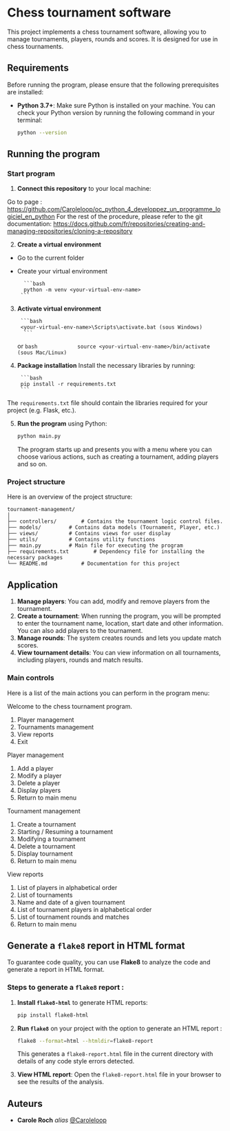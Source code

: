 
#  Chess tournament software

This project implements a chess tournament software, allowing you to manage tournaments, players, rounds and scores. It is designed for use in chess tournaments.


## Requirements

Before running the program, please ensure that the following prerequisites are installed:

- **Python 3.7+**: Make sure Python is installed on your machine. You can check your Python version by running the following command in your terminal:
  ```bash
  python --version
  ```

## Running the program

### Start program

1. **Connect this repository** to your local machine:

Go to page : https://github.com/Caroleloop/oc_python_4_developpez_un_programme_logiciel_en_python
For the rest of the procedure, please refer to the git documentation: https://docs.github.com/fr/repositories/creating-and-managing-repositories/cloning-a-repository


2. **Create a virtual environment**

+ Go to the current folder

+ Create your virtual environment

        ```bash            
        python -m venv <your-virtual-env-name>
	   ```         


3. **Activate virtual environment**

        ```bash           
        <your-virtual-env-name>\Scripts\activate.bat (sous Windows)
         ```          
	or
        ```bash            
        source <your-virtual-env-name>/bin/activate (sous Mac/Linux)
        ```          


4. **Package installation**  Install the necessary libraries by running:

        ```bash            
        pip install -r requirements.txt
        ```            
 The `requirements.txt` file should contain the libraries required for your project (e.g. Flask, etc.).

5. **Run the program** using Python:
   ```bash
   python main.py
   ```

   The program starts up and presents you with a menu where you can choose various actions, such as creating a tournament, adding players and so on.
   

### Project structure

Here is an overview of the project structure:

```
tournament-management/
│
├── controllers/ 		# Contains the tournament logic control files.
├── models/			# Contains data models (Tournament, Player, etc.)
├── views/ 			# Contains views for user display
├── utils/ 			# Contains utility functions
├── main.py 		# Main file for executing the program
├── requirements.txt 		# Dependency file for installing the necessary packages
└── README.md 			# Documentation for this project
```

## Application

1. **Manage players**: You can add, modify and remove players from the tournament.
2. **Create a tournament**: When running the program, you will be prompted to enter the tournament name, location, start date and other information. You can also add players to the tournament.
3. **Manage rounds**: The system creates rounds and lets you update match scores.
4. **View tournament details**: You can view information on all tournaments, including players, rounds and match results.

### Main controls
Here is a list of the main actions you can perform in the program menu:

Welcome to the chess tournament program.
1. Player management
2. Tournaments management
3. View reports
4. Exit

Player management
1. Add a player
2. Modify a player
3. Delete a player
4. Display players
5. Return to main menu

Tournament management
1. Create a tournament
2. Starting / Resuming a tournament
3. Modifying a tournament
4. Delete a tournament
5. Display tournament
6. Return to main menu

View reports
1. List of players in alphabetical order
2. List of tournaments
3. Name and date of a given tournament
4. List of tournament players in alphabetical order
5. List of tournament rounds and matches
6. Return to main menu

## Generate a `flake8` report in HTML format

To guarantee code quality, you can use **Flake8** to analyze the code and generate a report in HTML format.

### Steps to generate a `flake8` report :

1. **Install `flake8-html`** to generate HTML reports:
   ```bash
   pip install flake8-html
   ```

2. **Run `flake8`** on your project with the option to generate an HTML report :
   ```bash
   flake8 --format=html --htmldir=flake8-report
   ```

   This generates a `flake8-report.html` file in the current directory with details of any code style errors detected.

3. **View HTML report**:
   Open the `flake8-report.html` file in your browser to see the results of the analysis.

   
## Auteurs

* **Carole Roch** _alias_ [@Caroleloop](https://github.com/Caroleloop)